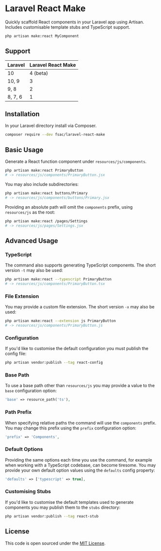 # Laravel React Make

Quickly scaffold React components in your Laravel app using Artisan. Includes customisable template stubs and TypeScript support.

```bash
php artisan make:react MyComponent
```

## Support

| Laravel | Laravel React Make |
|---------|--------------------|
| 10      | 4 (beta)           |
| 10, 9   | 3                  |
| 9, 8    | 2                  |
| 8, 7, 6 | 1                  |

## Installation
In your Laravel directory install via Composer.
```bash
composer require --dev fsac/laravel-react-make
```

## Basic Usage
Generate a React function component under `resources/js/components`.
```bash
php artisan make:react PrimaryButton
# -> resources/js/components/PrimaryButton.jsx
```

You may also include subdirectories:
```bash
php artisan make:react buttons/Primary
# -> resources/js/components/buttons/Primary.jsx
```

Providing an absolute path will omit the `components` prefix, using `resources/js` as the root:
```bash
php artisan make:react /pages/Settings
# -> resources/js/pages/Settings.jsx
```

## Advanced Usage

### TypeScript
The command also supports generating TypeScript components. The short version `-t` may also be used:
```bash
php artisan make:react --typescript PrimaryButton
# -> resources/js/components/PrimaryButton.tsx
```

### File Extension
You may provide a custom file extension. The short version `-x` may also be used:
```bash
php artisan make:react --extension js PrimaryButton
# -> resources/js/components/PrimaryButton.js
```

### Configuration
If you'd like to customise the default configuration you must publish the config file:
```bash
php artisan vendor:publish --tag react-config
```

### Base Path
To use a base path other than `resources/js` you may provide a value to the `base`
configuration option:
```php
'base' => resource_path('ts'),
```

### Path Prefix
When specifying relative paths the command will use the `components` prefix. You
may change this prefix using the `prefix` configuration option:
```php
'prefix' => 'Components',
```

### Default Options
Providing the same options each time you use the command, for example when working
with a TypeScript codebase, can become tiresome. You may provide your own default
option values using the `defaults` config property:

```php
'defaults' => ['typescript' => true],
```

### Customising Stubs
If you'd like to customise the default templates used to generate components you may publish them
to the `stubs` directory:

```bash
php artisan vendor:publish --tag react-stub
```


## License
This code is open sourced under the [MIT License](https://github.com/FullStackAppCo/laravel-react-make/blob/main/LICENSE.txt).
